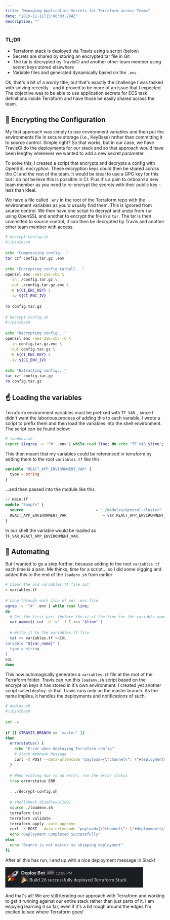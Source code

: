 ```yaml
---
title: "Managing Application Secrets for Terraform across Teams"
date: "2019-11-11T15:08:03.284Z"
description: ""
---
```


### TL;DR
* Terraform stack is deployed via Travis using a script (below)
* Secrets are shared by storing an encrypted tar file in Git
* The tar is decrypted by TravisCI and another other team member using secret keys stored elsewhere
* Variable files and generated dynamically based on the `.env`

Ok, that's a bit of a wordy title, but that's exactly the challenge I was tasked with solving recently - and it proved to be more of an issue that I expected.
The objective was to be able to use application secrets for ECS task definitions inside Terraform and have those be easily shared across the team.

## 🔐 Encrypting the Configuration

My first approach was simply to use environment variables and then put the environments file in secure storage (i.e., KeyBase) rather than committing it to source control. Simple right?
So that works, but in our case, we have TravisCI do the deployments for our stack and so that approach would have been lengthy whenever we wanted to add a new secret parameter.

To solve this, I created a script that encrypts and decrypts a config with OpenSSL encryption. These encryption keys could then be shared across the CI and the rest of the team. It would be ideal to use a GPG key for this but I do not believe this is possible in CI. Plus it's a pain to onboard a new team member as you need to re-encrypt the secrets with their public key - less than ideal.

We have a file called `.env` in the root of the Terraform repo with the environment variables as you'd usually find them. This is ignored from source control.
We then have one script to decrypt and unzip from `tar` using OpenSSL and another to encrypt the file in a `tar`. The tar is then committed to source control, it can then be decrypted by Travis and another other team member with access.
```bash
# encrypt-config.sh
#!/bin/bash

echo "Compressing config..."
tar czf config.tar.gz .env

echo "Encrypting config tarball..."
openssl enc -aes-256-cbc \
  -in ./config.tar.gz \
  -out ./config.tar.gz.enc \
  -K ${CI_ENC_KEY} \
  -iv ${CI_ENC_IV}

rm config.tar.gz

# decrypt-config.sh
#!/bin/bash

echo "Decrypting config..."
openssl enc -aes-256-cbc -d \
  -in config.tar.gz.enc \
  -out config.tar.gz \
  -K ${CI_ENC_KEY} \
  -iv ${CI_ENV_IV}

echo "Extracting config..."
tar xzf config.tar.gz
rm config.tar.gz
```

## ☝ Loading the variables

Terraform environment variables must be prefixed with `TF_VAR_`, since I didn't want the laborious process of adding this to each variable, I wrote a script to prefix them and then load the variables into the shell environment. The script can be found below:

```bash
# loadenv.sh
export $(egrep -v '^#' .env | while read line; do echo "TF_VAR_$line"; done | xargs)
```

This then meant that my variables could be referenced in terraform by adding them to the root `variables.tf` like this
```terraform
variable "REACT_APP_ENVIRONMENT_VAR" {
  type = string
}
```

...and then passed into the module like this
```terraform
// main.tf
module "Sample" {
  source                                = "./modules/general-cluster"
  REACT_APP_ENVIRONMENT_VAR                = var.REACT_APP_ENVIRONMENT_VAR
}
```

In our shell the variable would be loaded as `TF_VAR_REACT_APP_ENVIRONMENT_VAR`.

## 🤖 Automating
But I wanted to go a step further, because adding to the root `variables.tf` each time is a pain. Me thinks, time for a script... so I did some digging and added this to the end of the `loadenv.sh` from earlier
```bash
# Clear the old variables.tf file out
> variables.tf

# Loop through each line of our .env file
egrep -v '^#' .env | while read line;
do
  # Get the first part (before the =) of the line for the variable name
  var_name=$( cut -d '=' -f 1 <<< "$line" )

  # Write it to the variables.tf file
  cat >> variables.tf <<EOL
variable "${var_name}" {
  type = string
}
EOL
done
```

This now automagically generates a `variables.tf` file at the root of the Terraform folder. Travis can run this `loadenv.sh` script based on the encryption keys it has stored in it's own environment. I created yet another script called `deploy.sh` that Travis runs only on the master branch. As the name implies, it handles the deployments and notifications of such.
```bash
# deploy.sh
#!/bin/bash

set -e

if [[ $TRAVIS_BRANCH == 'master' ]]
then
  errorstatus() {
    echo "Error when deploying Terraform config"
    # Slack Webhook Message
    curl -X POST --data-urlencode "payload={\"channel\": \"#deployments\", \"username\": \"Deploy Bot\", \"text\": \":poop: Build #$TRAVIS_BUILD_NUMBER Failed when deployed Terraform Stack. Error log $TRAVIS_BUILD_WEB_URL\", \"icon_emoji\": \":rocket:\"}" $SLACK_WEBHOOK_URL
  }

  # When exiting due to an error, run the error status
  trap errorstatus ERR

  . ./decrypt-config.sh

  # shellcheck disable=SC1091
  source ./loadenv.sh
  terraform init
  terraform validate
  terraform apply -auto-approve
  curl -X POST --data-urlencode "payload={\"channel\": \"#deployments\", \"username\": \"Deploy Bot\", \"text\": \":tada: Build $TRAVIS_BUILD_NUMBER successfully deployed Terraform Stack\", \"icon_emoji\": \":rocket:\"}" $SLACK_WEBHOOK_URL
  echo "Deployment Completed Successfully"
else
  echo "Branch is not master so skipping deployment"
fi
```

After all this has run, I end up with a nice deployment message in Slack!
<div class="image">
	<img src="./../../assets/images/deployment-success.png"/>
  <em></em>
</div>

And that's all! We are still iterating our approach with Terraform and working to get it running against our entire stack rather than just parts of it. I am enjoying learning it so far, even if it's a bit rough around the edges I'm excited to see where Terraform goes!
